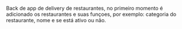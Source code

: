 Back de  app de delivery de restaurantes, no primeiro momento é adicionado os restaurantes e suas funçoes, por exemplo: categoria do restaurante, nome e se está ativo ou não. 